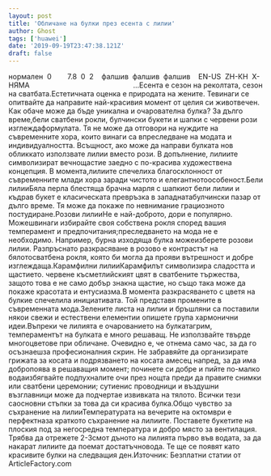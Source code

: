 ```yaml
---
layout: post
title: 'Обличане на булки през есента с лилии'
author: Ghost
tags: ['huawei']
date: '2019-09-19T23:47:38.121Z'
draft: false
---
```


нормален  0        7.8  0  2    фалшив  фалшив  фалшив    EN-US  ZH-КН  X-НЯМА                                                    ...Есента е сезон на реколтата, сезон на сватбата.Естетичната оценка е природата на жените. Тевинаги се опитвайте да направите най-красивия момент от целия си животвечен. Как обаче може да бъде уникална и очарователна булка? За дълго време,бели сватбени рокли, булчински букети и шапки с червени рози изглеждаформулата. Тя не може да отговори на нуждите на съвременните хора, които винаги са впреследване на модата и индивидуалността. Всъщност, ако може да направи булката нов обликкато използвате лилии вместо рози. В допълнение, лилиите символизират вечнощастие заедно с по-красива художествена концепция. В момента,лилиите спечелиха благосклонност от съвременните млади хора заради чистото и елегантнотоособеност.Бели лилииБяла перла блестяща брачна марля с шапкиот бели лилии и къдрав букет е класическата превръзка в западнатабулчински пазар от дълго време. Тя може да покаже по невнимание грациозното постудиране.Розови лилииНе е най-доброто, дори е популярно. Можешвинаги избирайте своя собствена рокля според вашия темперамент и предпочитания;преследването на мода не е необходимо. Например, бурна изходяща булка можеизберете розови лилии. Разпръснато разкрасяване в розово е контрастът на бялотосватбена рокля, която би могла да прояви вътрешност и добре изглеждаща.Карамфилни лилииКарамфилът символизира сладостта и щастието. червене късметлийският цвят в сватбените тържества, защото това е не само добър знакна щастие, но също така може да покаже красотата и ентусиазма.В момента разкрасяването с цветя на булкие спечелила инициативата. Той представя промените в съвременната мода.Зелените листа на лилии и бръшляни са поставили някои свежи и естествени елементии опишете група хармонични идеи.Въпреки че лилията е очарованието на булкатагрим, темпераментът на булката е много решаващ. Не използвайте твърде многоцветове при обличане. Очевидно е, че отнема само час, за да го осъзнаешза професионалния скрин. Не забравяйте да организирате грижата за косата и подрязването на косата aмесец напред, за да има добропоява в решаващия момент; починете си добре и пийте по-малко водаизбягвайте подпухналите очи през нощта преди да правите снимки или сватбени церемонии; сутиенис проводници и въздушни възглавници може да подчертае извивката на тялото. Всички тези саосновни стъпки за това да си красива булка.Общо чувство за съхранение на лилииТемпературата на вечерите на октомври е перфектназа краткото съхранение на лилиите. Поставете букетите на плоския под за негосредна температура и добро място за вентилация. Трябва да отрежете 2-3смот дъното на лилията първо във водата, за да накарат лилиите да поемат достатъчновода. Те ще се появят като красивите булки на следващия ден.Източник: Безплатни статии от ArticleFactory.com
